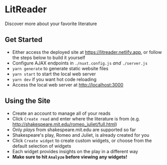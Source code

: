 # LitReader

Discover more about your favorite literature

## Get Started
* Either access the deployed site at <https://litreader.netlify.app>, or follow the steps below to build it yourself
* Configure AJAX endpoints in `./nuxt.config.js` _and_ `./server.js`
* `yarn generate` to generate static website files
* `yarn start` to start the local web server
* `yarn dev` if you want hot code reloading
* Access the local web server at <http://localhost:3000>

## Using the Site
* Create an account to manage all of your reads
* Click `Create read` and enter where the literature is from (e.g. <http://shakespeare.mit.edu/romeo_juliet/full.html>)
* Only _plays_ from shakespeare.mit.edu are supported so far
* Shakespeare's play, Romeo and Juliet, is already created for you
* Click `Create widget` to create custom widgets, or choose from the default selection of widgets
* Each widget provides insights on the play in a different way
* **Make sure to hit `Analyze` before viewing any widgets!**


